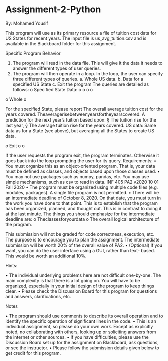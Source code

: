 # Assignment-2-Python
By: Mohamed Yousif

This program will use as its primary resource a file of tuition cost data for US States for recent years. The input file is us_avg_tuition.csv and is available in the Blackboard folder for this assignment.

Specific Program Behavior

1. The program will read in the data file. This will give it the data it needs to answer
the different types of user queries.
2. The program will then operate in a loop. In the loop, the user can specify three
different types of queries.
a. Whole US data.
b. Data for a specified US State
c. Exit the program
The queries are detailed as follows: o Specified State Data:
o o o o

o Whole o

For the specified State, please report
The overall average tuition cost for the years covered. Theaveragerisebetweenyearsfortheyearscovered. A prediction for the next year’s tuition based upon:
§ The tuition rise for the last year,
§ The average tuition rise for the years covered. US data:
Same data as for a State (see above), but averaging all the States to create US
data. 

o Exit
o o

If the user requests the program exit, the program terminates. Otherwise it goes back into the loop prompting the user for its query.
Requirements:
• You must organize this as an object-oriented program. That is, your data must be defined as classes, and objects based upon those classes used.
• You may not use packages such as numpy, pandas, etc. You may use simple mechanisms, such as csv to read in data.
INF 405 PA2 v2020 10 01 Fall 2020
• The program must be organized using multiple code files (e.g. modules, packages). A single file program is not permitted.
• There will be an intermediate deadline of October 8, 2020. On that date, you must turn in the work you have done to that point. This is to establish that the program has been organized, planned, and thought out. This is in contrast to doing it at the last minute. The things you should emphasize for the intermediate deadline are:
o    Theclassesforyourdata
o    The overall logical architecture of the program.

This submission will not be graded for code correctness, execution, etc. The purpose is to encourage you to plan the assignment. The intermediate submission will be worth 20% of the overall value of PA2.
• (Optional) If you want, you can do the user interface using a GUI, rather than text- based. This would be worth an additional 10%.


Hints:

• The individual underlying problems here are not difficult one-by-one. The main complexity is that there is a lot going on. You will have to be organized, especially in your initial design of the program to keep things clear.
• Please check the Discussion Board for this program for questions and answers, clarifications, etc.

Notes

• The program should use comments to describe its overall operation and to identify the specific operation of significant lines in the code.
• This is an individual assignment, so please do your own work. Except as explicitly noted, no collaborating with others, looking up or soliciting answers from the internet or other sources.
• If you have difficulties, please use the Discussion Board set up for the assignment on Blackboard, ask questions, or see the instructor.
• Please follow the submission details given below to get credit for this program.
